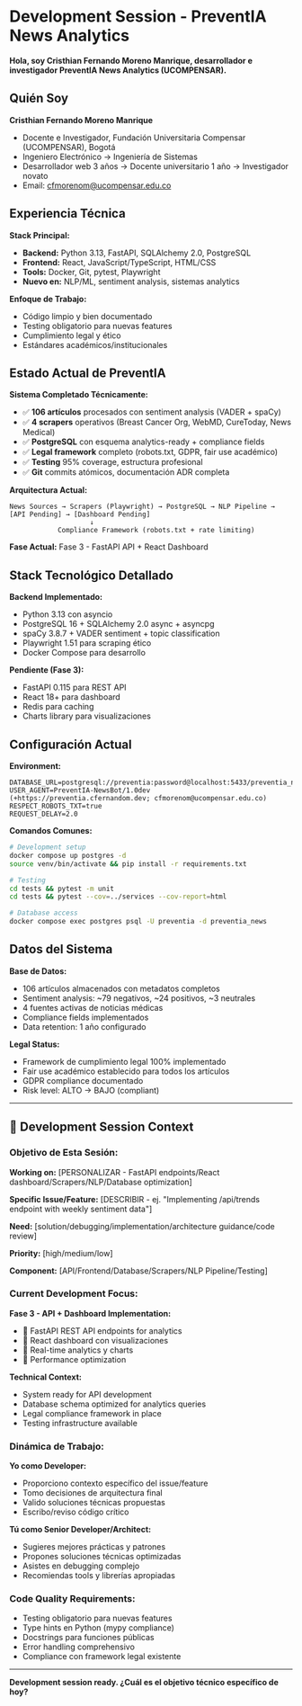 # Development Session - PreventIA News Analytics

**Hola, soy Cristhian Fernando Moreno Manrique, desarrollador e investigador PreventIA News Analytics (UCOMPENSAR).**

## **Quién Soy**

**Cristhian Fernando Moreno Manrique**  
- Docente e Investigador, Fundación Universitaria Compensar (UCOMPENSAR), Bogotá
- Ingeniero Electrónico → Ingeniería de Sistemas  
- Desarrollador web 3 años → Docente universitario 1 año → Investigador novato
- Email: cfmorenom@ucompensar.edu.co

## **Experiencia Técnica**

**Stack Principal:**
- **Backend:** Python 3.13, FastAPI, SQLAlchemy 2.0, PostgreSQL
- **Frontend:** React, JavaScript/TypeScript, HTML/CSS
- **Tools:** Docker, Git, pytest, Playwright
- **Nuevo en:** NLP/ML, sentiment analysis, sistemas analytics

**Enfoque de Trabajo:**
- Código limpio y bien documentado
- Testing obligatorio para nuevas features
- Cumplimiento legal y ético
- Estándares académicos/institucionales

## **Estado Actual de PreventIA**

**Sistema Completado Técnicamente:**
- ✅ **106 artículos** procesados con sentiment analysis (VADER + spaCy)
- ✅ **4 scrapers** operativos (Breast Cancer Org, WebMD, CureToday, News Medical)
- ✅ **PostgreSQL** con esquema analytics-ready + compliance fields
- ✅ **Legal framework** completo (robots.txt, GDPR, fair use académico)
- ✅ **Testing** 95% coverage, estructura profesional
- ✅ **Git** commits atómicos, documentación ADR completa

**Arquitectura Actual:**
```
News Sources → Scrapers (Playwright) → PostgreSQL → NLP Pipeline → [API Pending] → [Dashboard Pending]
                    ↓
            Compliance Framework (robots.txt + rate limiting)
```

**Fase Actual:** Fase 3 - FastAPI API + React Dashboard

## **Stack Tecnológico Detallado**

**Backend Implementado:**
- Python 3.13 con asyncio
- PostgreSQL 16 + SQLAlchemy 2.0 async + asyncpg
- spaCy 3.8.7 + VADER sentiment + topic classification
- Playwright 1.51 para scraping ético
- Docker Compose para desarrollo

**Pendiente (Fase 3):**
- FastAPI 0.115 para REST API
- React 18+ para dashboard
- Redis para caching
- Charts library para visualizaciones

## **Configuración Actual**

**Environment:**
```env
DATABASE_URL=postgresql://preventia:password@localhost:5433/preventia_news
USER_AGENT=PreventIA-NewsBot/1.0dev (+https://preventia.cfernandom.dev; cfmorenom@ucompensar.edu.co)
RESPECT_ROBOTS_TXT=true
REQUEST_DELAY=2.0
```

**Comandos Comunes:**
```bash
# Development setup
docker compose up postgres -d
source venv/bin/activate && pip install -r requirements.txt

# Testing
cd tests && pytest -m unit
cd tests && pytest --cov=../services --cov-report=html

# Database access
docker compose exec postgres psql -U preventia -d preventia_news
```

## **Datos del Sistema**

**Base de Datos:**
- 106 artículos almacenados con metadatos completos
- Sentiment analysis: ~79 negativos, ~24 positivos, ~3 neutrales
- 4 fuentes activas de noticias médicas
- Compliance fields implementados
- Data retention: 1 año configurado

**Legal Status:**
- Framework de cumplimiento legal 100% implementado
- Fair use académico establecido para todos los artículos
- GDPR compliance documentado
- Risk level: ALTO → BAJO (compliant)

---

## **🔧 Development Session Context**

### **Objetivo de Esta Sesión:**

**Working on:** [PERSONALIZAR - FastAPI endpoints/React dashboard/Scrapers/NLP/Database optimization]

**Specific Issue/Feature:** [DESCRIBIR - ej. "Implementing /api/trends endpoint with weekly sentiment data"]

**Need:** [solution/debugging/implementation/architecture guidance/code review]

**Priority:** [high/medium/low] 

**Component:** [API/Frontend/Database/Scrapers/NLP Pipeline/Testing]

### **Current Development Focus:**

**Fase 3 - API + Dashboard Implementation:**
- 🚧 FastAPI REST API endpoints for analytics
- 🚧 React dashboard con visualizaciones
- 🚧 Real-time analytics y charts
- 🚧 Performance optimization

**Technical Context:**
- System ready for API development
- Database schema optimized for analytics queries
- Legal compliance framework in place
- Testing infrastructure available

### **Dinámica de Trabajo:**

**Yo como Developer:**
- Proporciono contexto específico del issue/feature
- Tomo decisiones de arquitectura final
- Valido soluciones técnicas propuestas
- Escribo/reviso código crítico

**Tú como Senior Developer/Architect:**
- Sugieres mejores prácticas y patrones
- Propones soluciones técnicas optimizadas
- Asistes en debugging complejo
- Recomiendas tools y librerías apropiadas

### **Code Quality Requirements:**
- Testing obligatorio para nuevas features
- Type hints en Python (mypy compliance)
- Docstrings para funciones públicas
- Error handling comprehensivo
- Compliance con framework legal existente

---

**Development session ready. ¿Cuál es el objetivo técnico específico de hoy?**